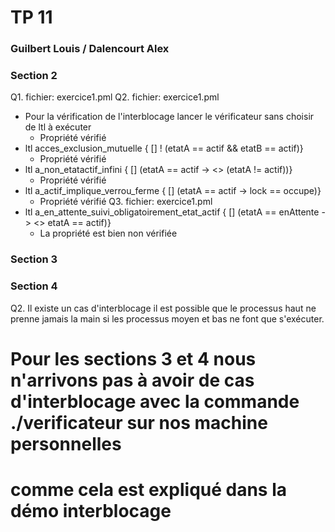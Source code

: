 # TP 11
### Guilbert Louis / Dalencourt Alex


### Section 2

Q1. fichier: exercice1.pml
Q2. fichier: exercice1.pml
  - Pour la vérification de l'interblocage lancer le vérificateur sans choisir de ltl à exécuter
    - Propriété vérifié
  - ltl acces_exclusion_mutuelle { [] ! (etatA == actif && etatB == actif)}
    - Propriété vérifié
  - ltl a_non_etatactif_infini { [] (etatA == actif -> <> (etatA != actif))}
    - Propriété vérifié
  - ltl a_actif_implique_verrou_ferme { [] (etatA == actif -> lock == occupe)}
    - Propriété vérifié
Q3. fichier: exercice1.pml
  - ltl a_en_attente_suivi_obligatoirement_etat_actif { [] (etatA == enAttente -> <> etatA == actif)}
    - La propriété est bien non vérifiée

### Section 3

### Section 4

Q2. Il existe un cas d'interblocage il est possible que le processus haut ne prenne jamais la main si les processus moyen et bas ne font que s'exécuter.

# Pour les sections 3 et 4 nous n'arrivons pas à avoir de cas d'interblocage avec la commande ./verificateur sur nos machine personnelles
# comme cela est expliqué dans la démo interblocage
